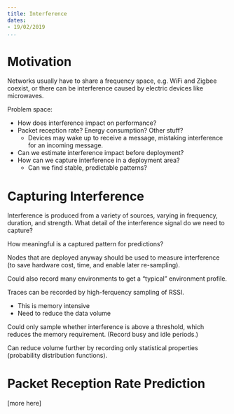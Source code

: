 ```yaml
---
title: Interference
dates:
- 19/02/2019
...
```


# Motivation

Networks usually have to share a frequency space, e.g. WiFi and Zigbee coexist, or there can be interference caused by electric devices like microwaves.

Problem space:

- How does interference impact on performance?
- Packet reception rate? Energy consumption? Other stuff?
  - Devices may wake up to receive a message, mistaking interference for an incoming message.
- Can we estimate interference impact before deployment?
- How can we capture interference in a deployment area?
  - Can we find stable, predictable patterns?

# Capturing Interference

Interference is produced from a variety of sources, varying in frequency, duration, and strength. What detail of the interference signal do we need to capture?

How meaningful is a captured pattern for predictions?

Nodes that are deployed anyway should be used to measure interference (to save hardware cost, time, and enable later re-sampling).

Could also record many environments to get a “typical” environment profile.

Traces can be recorded by high-ferquency sampling of RSSI.

- This is memory intensive
- Need to reduce the data volume

Could only sample whether interference is above a threshold, which reduces the memory requirement. (Record busy and idle periods.)

Can reduce volume further by recording only statistical properties (probability distribution functions).

# Packet Reception Rate Prediction

[more here]
